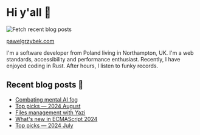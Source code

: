 # Hi y'all 👋

![Fetch recent blog posts](https://github.com/pawelgrzybek/pawelgrzybek/workflows/Fetch%20recent%20blog%20posts/badge.svg)

[pawelgrzybek.com](https://pawelgrzybek.com)

I'm a software developer from Poland living in Northampton, UK. I'm a web standards, accessibility and performance enthusiast. Recently, I have enjoyed coding in Rust. After hours, I listen to funky records.

## Recent blog posts 📝

<!-- FEED-START -->
- [Combating mental AI fog](https://pawelgrzybek.com/combating-mental-ai-fog/)
- [Top picks — 2024 August](https://pawelgrzybek.com/top-picks-2024-august/)
- [Files management with Yazi](https://pawelgrzybek.com/files-management-with-yazi/)
- [What's new in ECMAScript 2024](https://pawelgrzybek.com/whats-new-in-ecmascript-2024/)
- [Top picks — 2024 July](https://pawelgrzybek.com/top-picks-2024-july/)
<!-- FEED-END -->